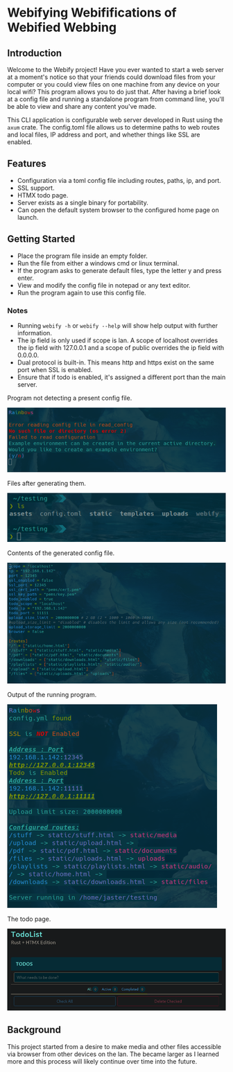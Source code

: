 # Webifying Webififications of Webified Webbing

## Introduction
Welcome to the Webify project!
Have you ever wanted to start a web server at a moment's notice so that your friends could download files from your computer or you could view files on one machine from any device on your local wifi?
This program allows you to do just that. After having a brief look at a config file and running a standalone program from command line, you'll be able to view and share any content you've made.

This CLI application is configurable web server developed in Rust using the `axum` crate.
The config.toml file allows us to determine paths to web routes and local files, IP address and port, and whether things like SSL are enabled.

## Features
- Configuration via a toml config file including routes, paths, ip, and port.
- SSL support.
- HTMX todo page.
- Server exists as a single binary for portability.
- Can open the default system browser to the configured home page on launch.

## Getting Started
- Place the program file inside an empty folder.
- Run the file from either a windows cmd or linux terminal.
- If the program asks to generate default files, type the letter y and press enter.
- View and modify the config file in notepad or any text editor.
- Run the program again to use this config file.

### Notes
- Running `webify -h` or `webify --help` will show help output with further information.
- The ip field is only used if scope is lan. A scope of localhost overrides the ip field with 127.0.0.1 and a scope of public overrides the ip field with 0.0.0.0.
- Dual protocol is built-in. This means http and https exist on the same port when SSL is enabled.
- Ensure that if todo is enabled, it's assigned a different port than the main server.

Program not detecting a present config file.

![screenshot](https://github.com/archification/webify/blob/main/images/noconfig.png)

Files after generating them.

![screenshot](https://github.com/archification/webify/blob/main/images/files.png)

Contents of the generated config file.

![screenshot](https://github.com/archification/webify/blob/main/images/config.png)

Output of the running program.

![screenshot](https://github.com/archification/webify/blob/main/images/running.png)

The todo page.

![screenshot](https://github.com/archification/webify/blob/main/images/todo.png)

## Background
This project started from a desire to make media and other files accessible via browser from other devices on the lan.
The became larger as I learned more and this process will likely continue over time into the future.
